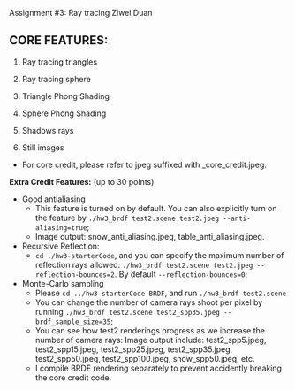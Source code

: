 Assignment #3: Ray tracing
Ziwei Duan

**CORE FEATURES:**
------------------
1) Ray tracing triangles                 

2) Ray tracing sphere                     

3) Triangle Phong Shading                

4) Sphere Phong Shading                  

5) Shadows rays                          

6) Still images                           

- For core credit, please refer to jpeg suffixed with _core_credit.jpeg.


**Extra Credit Features:** (up to 30 points)
- Good antialiasing
    - This feature is turned on by default. You can also explicitly turn on the feature by `./hw3_brdf test2.scene test2.jpeg --anti-aliasing=true`;
    - Image output: snow_anti_aliasing.jpeg, table_anti_aliasing.jpeg.
- Recursive Reflection:
   - `cd ./hw3-starterCode`, and you can specify the maximum number of reflection rays allowed:  `./hw3_brdf test2.scene test2.jpeg --reflection-bounces=2`. By default `--reflection-bounces=0`;     
- Monte-Carlo sampling 
    - Please `cd ../hw3-starterCode-BRDF`, and run `./hw3_brdf test2.scene`
    - You can change the number of camera rays shoot per pixel by running `./hw3_brdf test2.scene test2_spp35.jpeg --brdf_sample_size=35`; 
    - You can see how test2 renderings progress as we increase the number of camera rays: 
      Image output include: test2_spp5.jpeg, test2_spp15.jpeg, test2_spp25.jpeg, test2_spp35.jpeg, test2_spp50.jpeg, test2_spp100.jpeg, snow_spp50.jpeg, etc. 
    - I compile BRDF rendering separately to prevent accidently breaking the core credit code.




   
